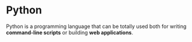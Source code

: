  <h1>Python</h1>

<p>Python is a programming language that can be totally used both for writing <strong>command-line scripts</strong> or building <strong>web applications</strong>.</p>
